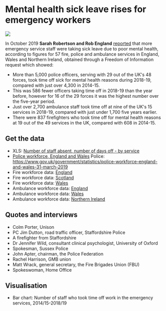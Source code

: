 # Mental health sick leave rises for emergency workers

![](https://ichef.bbci.co.uk/news/624/cpsprodpb/10DBE/production/_109245096_em_mh.png)

In October 2019 **Sarah Robertson and Rob England** [reported](https://www.bbc.co.uk/news/uk-england-49910746) that more emergency service staff were taking sick leave due to poor mental health, according to figures for 57 fire, police and ambulance services in England, Wales and Northern Ireland, obtained through a Freedom of Information request which showed:

* More than 5,000 police officers, serving with 29 out of the UK's 48 forces, took time off sick for mental health reasons during 2018-19, compared with just over 4,300 in 2014-15.
* This was 586 fewer officers taking time off in 2018-19 than the year before, however for 16 of the 29 forces it was the highest number over the five-year period.
* Just over 2,700 ambulance staff took time off at nine of the UK's 15 services in 2018-19, compared with just under 1,700 five years earlier.
* There were 837 firefighters who took time off for mental health reasons at 19 out of the 49 services in the UK, compared with 608 in 2014-15.

## Get the data

* XLS: [Number of staff absent, number of days off - by service](https://github.com/BBC-Data-Unit/mental-health-emergency-services/blob/master/Data%20for%20English%20regions.xlsx)
* [Police workforce, England and Wales](https://www.gov.uk/government/statistics/police-workforce-england-and-wales-31-march-2019 )
Police: https://www.gov.uk/government/statistics/police-workforce-england-and-wales-31-march-2019 
* Fire workforce data: [England](https://www.gov.uk/government/statistical-data-sets/fire-statistics-data-tables#workforce-and-workforce-diversity)
* Fire workforce data: [Scotland](https://www.firescotland.gov.uk/media/1406472/sfrs_fso.xlsx)
* Fire workforce data: [Wales](https://statswales.gov.wales/Catalogue/Community-Safety-and-Social-Inclusion/Community-Safety/Fire-Service-Operational-Statistics/fireandrescueservicesummaryinformation-by-asset-financialyear)
* Ambulance workforce data: [England](https://files.digital.nhs.uk/9E/A9A425/NHS%20Workforce%20Statistics%2C%20March%202019%20England%20and%20Organisation.xlsx)
* Ambulance workforce data: [Wales](https://statswales.gov.wales/Catalogue/Health-and-Social-Care/NHS-Staff/NHS-Staff-Summary/nhsstaff-by-staffgroup-year)
* Ambulance workforce data: [Northern Ireland](https://www.health-ni.gov.uk/sites/default/files/publications/health/hscwb-key-facts-june-2019.pdf)

## Quotes and interviews

* Colm Porter, Unison
* PC Jim Dutton, road traffic officer, Staffordshire Police
* A firefighter from Staffordshire
* Dr Jennifer Wild, consultant clinical psychologist, University of Oxford
* Spokesman, Sussex Police
* John Apter, chairman, the Police Federation
* Rachel Harrison, GMB union
* Matt Wrack, general secretary, the Fire Brigades Union (FBU)
* Spokeswoman, Home Office 

## Visualisation

* Bar chart: Number of staff who took time off work in the emergency services, 2014/15-2018/19
